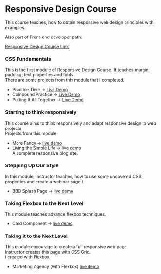 # Responsive Design Course

This course teaches, how to obtain responsive web design principles with examples.

Also part of Front-end developer path.

[Responsive Design Course Link](https://scrimba.com/learn/responsive)

### CSS Fundamentals

This is the first module of Responsive Design Course. It teaches margin, padding, text properties and fonts.\
There are some projects from this module that I completed.

- Practice Time -> [Live Demo](https://muhammedogz.github.io/Scrimba-Responsive-Design/CSS-Fundamentals/Practice-Time/)
- Compound Practice -> [Live Demo](https://muhammedogz.github.io/Scrimba-Responsive-Design/CSS-Fundamentals/Compound-Practice/)
- Putting It All Together -> [Live Demo](https://muhammedogz.github.io/Scrimba-Responsive-Design/CSS-Fundamentals/Putting-It-All-Together)

### Starting to think responsively

This course aims to think responsively and adapt responsive design to web projects\
Projects from this module

- More Fancy -> [live demo](https://muhammedogz.github.io/Scrimba-Responsive-Design/Starting-to-think-responsively/More-Fancy/)
- Living the Simple Life -> [live demo](https://muhammedogz.github.io/Scrimba-Responsive-Design/Starting-to-think-responsively/Living-The-Simple-Life/)\
    A complete responsive blog site.

### Stepping Up Our Style

In this module, Instructor teaches, how to use some uncovered CSS properties and create a webinar page.\

- BBQ Splash Page -> [live demo](https://muhammedogz.github.io/Scrimba-Responsive-Design/Stepping-up-our-style/BBQ-Splash/index.html)

### Taking Flexbox to the Next Level

This module teaches advance flexbox techniques.

- Card Component -> [live demo](https://muhammedogz.github.io/Scrimba-Responsive-Design/Taking-Flexbox-to-Next-Level/)  

### Taking it to the Next Level

This module encourage to create a full responsive web page.\
Instructor creates this page with CSS Grid.\
I created with Flexbox.

- Marketing Agency (with Flexbox) [live demo](https://muhammedogz.github.io/Scrimba-Responsive-Design/Taking-It-Next-Level/Flexbox/index.html)
  